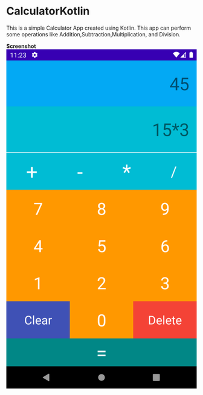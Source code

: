 # CalculatorKotlin

This is a simple Calculator App created using Kotlin.
This app can perform some operations like Addition,Subtraction,Multiplication, and Division.

**Screenshot**
![](media/demo.png)
